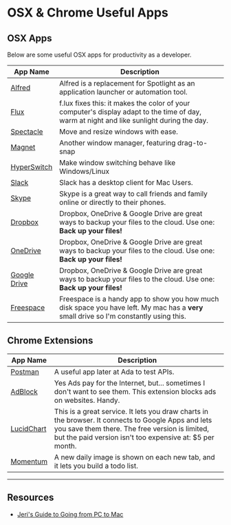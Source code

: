 

# OSX & Chrome Useful Apps

## OSX Apps

Below are some useful OSX apps for productivity as a developer.

| App Name  | Description  |
|---|---|
| [Alfred](http://www.alfredapp.com/)  | Alfred is a replacement for Spotlight as an application launcher or automation tool.    |
| [Flux](https://justgetflux.com/)  | f.lux fixes this: it makes the color of your computer's display adapt to the time of day, warm at night and like sunlight during the day.    |
| [Spectacle](https://www.spectacleapp.com/)  | Move and resize windows with ease.    |
| [Magnet](https://itunes.apple.com/us/app/magnet/id441258766?mt=12) | Another window manager, featuring drag-to-snap |
| [HyperSwitch](https://www.macupdate.com/app/mac/41769/hyperswitch) | Make window switching behave like Windows/Linux |
| [Slack](https://slack.com/downloads/osx)  | Slack has a desktop client for Mac Users.  |
| [Skype](https://www.skype.com/en/download-skype/skype-for-mac/)  | Skype is a great way to call friends and family online or directly to their phones.    |
| [Dropbox](http://dropbox.com/)  | Dropbox, OneDrive & Google Drive are great ways to backup your files to the cloud.  Use one:  **Back up your files!**  |
| [OneDrive](https://onedrive.live.com/about/en-us/download/)  | Dropbox, OneDrive & Google Drive are great ways to backup your files to the cloud.  Use one:  **Back up your files!**  |
| [Google Drive](https://www.google.com/drive/download/)  | Dropbox, OneDrive & Google Drive are great ways to backup your files to the cloud.  Use one:  **Back up your files!**  |
| [Freespace](https://itunes.apple.com/us/app/freespace/id457520846?mt=12) | Freespace is a handy app to show you how much disk space you have left.  My mac has a **very** small drive so I'm constantly using this.



## Chrome Extensions


| App Name  | Description  |
|---|---|
| [Postman](https://chrome.google.com/webstore/detail/postman-interceptor/aicmkgpgakddgnaphhhpliifpcfhicfo)  |  A useful app later at Ada to test APIs.  
| [AdBlock](https://chrome.google.com/webstore/detail/adblock-for-youtube/cmedhionkhpnakcndndgjdbohmhepckk) | Yes Ads pay for the Internet, but... sometimes I don't want  to see them.  This extension blocks ads on websites.  Handy.
| [LucidChart](https://chrome.google.com/webstore/detail/lucidchart-diagrams-deskt/djejicklhojeokkfmdelnempiecmdomj) | This is a great service.  It lets you draw charts in the browser.  It connects to Google Apps and lets you save them there.  The free version is limited, but the paid version isn't too expensive at:  $5 per month.  
| [Momentum](https://chrome.google.com/webstore/detail/momentum/laookkfknpbbblfpciffpaejjkokdgca) | A new daily image is shown on each new tab, and it lets you build a todo list.  

---
## Resources
*  [Jeri's Guide to Going from PC to Mac](https://gist.github.com/drvonnjerryxlii/9898254abef2d184c659)
